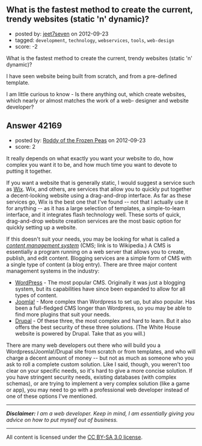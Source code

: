 ## What is the fastest method to create the current, trendy websites (static 'n' dynamic)?

- posted by: [jeet7seven](https://stackexchange.com/users/-1/19809-jeet7seven) on 2012-09-23
- tagged: `development`, `technology`, `webservices`, `tools`, `web-design`
- score: -2

What is the fastest method to create the current, trendy websites (static 'n' dynamic)?

I have seen website being built from scratch, and from a pre-defined template.

I am little curious to know - Is there anything out, which create websites, which nearly or almost matches the work of a web- designer and website developer?


## Answer 42169

- posted by: [Roddy of the Frozen Peas](https://stackexchange.com/users/-1/19813-roddy-of-the-frozen-peas) on 2012-09-23
- score: 2

It really depends on what exactly you want your website to do, how complex you want it to be, and how much time you want to devote to putting it together. 

If you want a website that is generally static, I would suggest a service such as [Wix](http://www.wix.com). Wix, and others, are services that allow you to quickly put together a decent-looking website using a drag-and-drop interface. As far as these services go, Wix is the best one that I've found -- not that I actually use it for anything -- as it has a large selection of templates, a simple-to-learn interface, and it integrates flash technology well. These sorts of quick, drag-and-drop website creation services are the most basic option for quickly setting up a website.

If this doesn't suit your needs, you may be looking for what is called a *[content management system](http://en.wikipedia.org/wiki/Web_content_management_system)* (CMS; link is to Wikipedia.) A CMS is essentially a program running on a web server that allows you to create, publish, and edit content. Blogging services are a simple form of CMS with a single type of content (a blog entry). There are three major content management systems in the industry:

 - [WordPress](http://www.wordpress.com) - The most popular CMS. Originally it was just a blogging system, but its capabilities have since been expanded to allow for all types of content.
 - [Joomla!](http://www.joomla.com) - More complex than Wordpress to set up, but also popular. Has been a full-fledged CMS longer than Wordpress, so you may be able to find more plugins that suit your needs.
 - [Drupal](http://www.drupal.org) - Of these three, the most complex and hard to learn. But it also offers the best security of these three solutions. (The White House website is powered by Drupal. Take that as you will.)

There are many web developers out there who will build you a Wordpress/Joomla!/Drupal site from scratch or from templates, and who will charge a decent amount of money -- but not as much as someone who you ask to roll a complete custom solution. Like I said, though, you weren't too clear on your specific needs, so it's hard to give a more concise solution. If you have stringent security needs, existing databases (with complex schemas), or are trying to implement a very complex solution (like a game or app), you may need to go with a professional web developer instead of one of these options I've mentioned.


----------

***Disclaimer:** I am a web developer. Keep in mind, I am essentially giving you advice on how to put myself out of business.*



---

All content is licensed under the [CC BY-SA 3.0 license](https://creativecommons.org/licenses/by-sa/3.0/).
